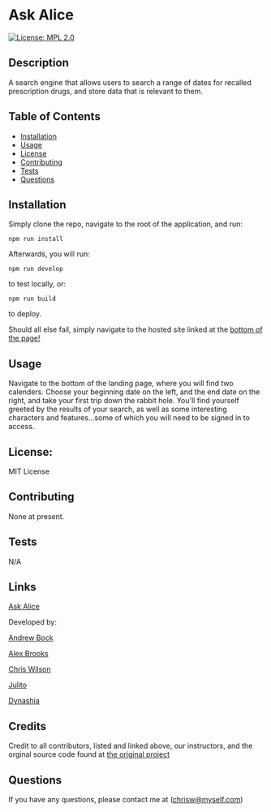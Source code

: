 
# Ask Alice
[![License: MPL 2.0](https://img.shields.io/badge/License-MPL_2.0-brightgreen.svg)](https://opensource.org/licenses/MPL-2.0)

## Description

A search engine that allows users to search a range of dates for recalled prescription drugs, and store data that is relevant to them.

## Table of Contents

* [Installation](#installation)
* [Usage](#usage)
* [License](#license)
* [Contributing](#contributing)
* [Tests](#tests)
* [Questions](#questions)

## Installation

Simply clone the repo, navigate to the root of the application, and run: 
```
npm run install
```
Afterwards, you will run: 
```
npm run develop
```
to test locally, or: 
```
npm run build
```
to deploy. 

Should all else fail, simply navigate to the hosted site linked at the [bottom of the page!](#links)

## Usage

Navigate to the bottom of the landing page, where you will find two calenders. Choose your beginning date on the left, and the end date on the right, and take your first trip down the rabbit hole. You'll find yourself greeted by the results of your search, as well as some interesting characters and features...some of which you will need to be signed in to access. 

## License: 
MIT License

## Contributing

None at present.

## Tests

N/A

## Links

[Ask Alice](https://www.ask-alice.herokuapp.com)

Developed by: 

[Andrew Bock](https://www.github.com/andybockwrites)

[Alex Brooks](https://www.github.com/Norboro1)

[Chris Wilson](https://www.github.com/Cwilson84)

[Julito](https://www.github.com/jmalave15)

[Dynashia](https://www.github.com/Dynashia)

## Credits

Credit to all contributors, listed and linked above, our instructors, and the orginal source code found at [the original project](https://github.com/leah-harden/ask-alice)


## Questions

If you have any questions, please contact me at (chrisw@myself.com)